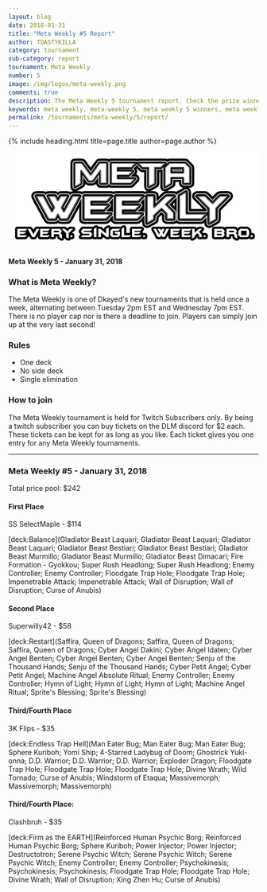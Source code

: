 ```yaml
---
layout: blog
date: 2018-01-31
title: "Meta Weekly #5 Report"
author: TOASTYKILLA
category: tournament
sub-category: report
tournament: Meta Weekly
number: 5
image: /img/logos/meta-weekly.png
comments: true
description: The Meta Weekly 5 tournament report. Check the prize winners and their decks here.
keywords: meta weekly, meta-weekly 5, meta weekly 5 winners, meta weekly 5 decks, tournament
permalink: /tournaments/meta-weekly/5/report/
---
```


{% include heading.html title=page.title author=page.author %}

![](/img/logos/meta-weekly.png)

#### Meta Weekly 5 - January 31, 2018

### What is Meta Weekly?
The Meta Weekly is one of Dkayed's new tournaments that is held once a week, alternating between Tuesday 2pm EST and Wednesday 7pm EST. There is no player cap nor is there a deadline to join. Players can simply join up at the very last second!

### Rules
* One deck
* No side deck
* Single elimination

### How to join
The Meta Weekly tournament is held for Twitch Subscribers only. By being a twitch subscriber you can buy tickets on the DLM discord for $2 each. These tickets can be kept for as long as you like. Each ticket gives you one entry for any Meta Weekly tournaments.

----------

### Meta Weekly #5 - January 31, 2018
Total price pool: $242

#### First Place
SS SelectMaple - $114

[deck:Balance](Gladiator Beast Laquari; Gladiator Beast Laquari; Gladiator Beast Laquari; Gladiator Beast Bestiari; Gladiator Beast Bestiari; Gladiator Beast Murmillo; Gladiator Beast Murmillo; Gladiator Beast Dimacari; Fire Formation - Gyokkou; Super Rush Headlong; Super Rush Headlong; Enemy Controller; Enemy Controller; Floodgate Trap Hole; Floodgate Trap Hole; Impenetrable Attack; Impenetrable Attack; Wall of Disruption; Wall of Disruption; Curse of Anubis)

#### Second Place
Superwilly42 - $58

[deck:Restart](Saffira, Queen of Dragons; Saffira, Queen of Dragons; Saffira, Queen of Dragons; Cyber Angel Dakini; Cyber Angel Idaten; Cyber Angel Benten; Cyber Angel Benten; Cyber Angel Benten; Senju of the Thousand Hands; Senju of the Thousand Hands; Cyber Petit Angel; Cyber Petit Angel; Machine Angel Absolute Ritual; Enemy Controller; Enemy Controller; Hymn of Light; Hymn of Light; Hymn of Light; Machine Angel Ritual; Sprite's Blessing; Sprite's Blessing)

#### Third/Fourth Place
3K Flips - $35

[deck:Endless Trap Hell](Man Eater Bug; Man Eater Bug; Man Eater Bug; Sphere Kuriboh; Yomi Ship; 4-Starred Ladybug of Doom; Ghostrick Yuki-onna; D.D. Warrior; D.D. Warrior; D.D. Warrior; Exploder Dragon; Floodgate Trap Hole; Floodgate Trap Hole; Floodgate Trap Hole; Divine Wrath; Wild Tornado; Curse of Anubis; Windstorm of Etaqua; Massivemorph; Massivemorph; Massivemorph)

#### Third/Fourth Place:
Clashbruh - $35

[deck:Firm as the EARTH](Reinforced Human Psychic Borg; Reinforced Human Psychic Borg; Sphere Kuriboh; Power Injector; Power Injector; Destructotron; Serene Psychic Witch; Serene Psychic Witch; Serene Psychic Witch; Enemy Controller; Enemy Controller; Psychokinesis; Psychokinesis; Psychokinesis; Floodgate Trap Hole; Floodgate Trap Hole; Divine Wrath; Wall of Disruption; Xing Zhen Hu; Curse of Anubis)